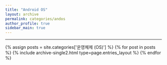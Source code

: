 ```yaml
---
title: "Android OS"
layout: archive
permalink: categories/andos
author_profile: true
sidebar_main: true
---
```


***

{% assign posts = site.categories['운영체제 (OS)'] %}
{% for post in posts %} {% include archive-single2.html type=page.entries_layout %} {% endfor %}
